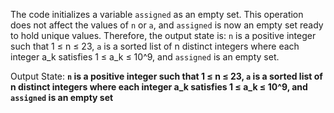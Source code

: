 The code initializes a variable `assigned` as an empty set. This operation does not affect the values of `n` or `a`, and `assigned` is now an empty set ready to hold unique values. Therefore, the output state is: `n` is a positive integer such that 1 ≤ n ≤ 23, `a` is a sorted list of n distinct integers where each integer a_k satisfies 1 ≤ a_k ≤ 10^9, and `assigned` is an empty set.

Output State: **`n` is a positive integer such that 1 ≤ n ≤ 23, `a` is a sorted list of n distinct integers where each integer a_k satisfies 1 ≤ a_k ≤ 10^9, and `assigned` is an empty set**